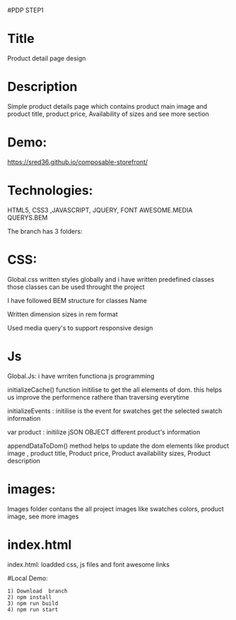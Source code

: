 #PDP STEP1

# Title

Product detail page design

# Description

Simple product details page which contains product main image and product title, product price, Availability of sizes and see more section

# Demo:

https://sred36.github.io/composable-storefront/

# Technologies:

HTML5, CSS3 ,JAVASCRIPT, JQUERY, FONT AWESOME.MEDIA QUERYS.BEM

The branch has 3 folders:

# CSS:

Global.css written styles globally and i have written predefined classes those classes can be used throught the project

I have followed BEM structure for classes Name

Written dimension sizes in rem format

Used media query's to support responsive design

# Js

Global.Js: i have wrriten functiona js programming

initializeCache() function initilise to get the all elements of dom. this helps us improve the performence rathere than traversing everytime

initializeEvents : initilise is the event for swatches get the selected swatch information

var product : initilize jSON OBJECT different product's information

appendDataToDom() method helps to update the dom elements like product image , product title, Product price, Product availability sizes, Product description

# images:

Images folder contans the all project images like swatches colors, product image, see more images

# index.html

index.html: loadded css, js files and font awesome links

#Local Demo:

    1) Download  branch
    2) npm install
    3) npm run build
    4) npm run start
